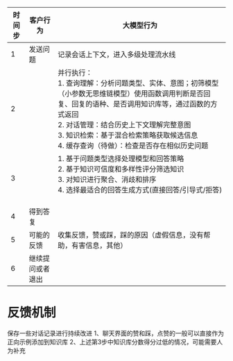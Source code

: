 
| 时间步 | 客户行为     | 大模型行为                                                                                                                                                                       |
| --- | -------- | --------------------------------------------------------------------------------------------------------------------------------------------------------------------------- |
| 1   | 发送问题     | 记录会话上下文，进入多级处理流水线                                                                                                                                                           |
| 2   |          | 并行执行：  <br>1. 查询理解：分析问题类型、实体、意图；初筛模型（小参数无思维链模型）使用函数调用判断是否回复、回复的语种、是否调用知识库等，通过函数的方式返回<br>2. 对话管理：结合历史上下文理解完整意图  <br>3. 知识检索：基于混合检索策略获取候选信息  <br>4. 缓存查询（待做）：检查是否存在相似历史问题<br> |
| 3   |          | 1. 基于问题类型选择处理模型和回答策略  <br>2. 基于知识可信度和多样性评分筛选知识  <br>3. 对知识进行聚合、消歧和排序  <br>4. 选择最适合的回答生成方式(直接回答/引导式/拒答)<br><br>                                                              |
| 4   | 得到答复     |                                                                                                                                                                             |
| 5   | 可能的反馈    | 收集反馈，赞或踩，踩的原因（虚假信息，没有帮助，有害信息，其他）                                                                                                                                            |
| 6   | 继续提问或者退出 |                                                                                                                                                                             |


# 反馈机制
保存一些对话记录进行持续改进
1、聊天界面的赞和踩，点赞的一般可以直接作为正向示例添加到知识库
2、上述第3步中知识库分数得分过低的情况，可能需要人为补充